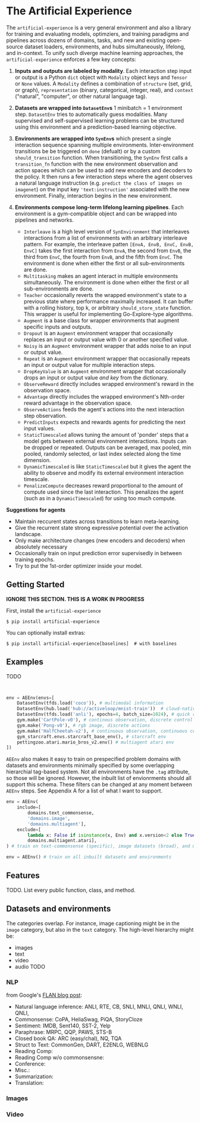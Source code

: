 # The Artificial Experience

The `artificial-experience` is a very general environment and also a library for training and evaluating models, optimziers, and training paradigms and pipelines across dozens of domains, tasks, and new and existing open-source dataset loaders, environments, and hubs simultaneously, lifelong, and in-context. To unify such diverge machine learning approaches, the `artificial-experience` enforces a few key concepts:

1. **Inputs and outputs are labeled by modality**. Each interaction step input or output is a Python `dict` object with `Modality` object keys and `Tensor` or `None` values. A `Modality` defines a combination of `structure` (set, grid, or graph), `representation` (binary, categorical, integer, real), and `context` ("natural", "computer", or other natural language tag).

2. **Datasets are wrapped into `DatasetEnv`s** 1 minibatch = 1 environment step. `DatasetEnv` tries to automatically guess modalities. Many supervised and self-supervised learning problems can be structured using this environment and a prediction-based learning objective.

3. **Environments are wrapped into `SynEnv`s** which present a single  interaction sequence spanning multiple environments. Inter-environment transitions be be triggered on `done` (defualt) or by a custom `should_transition` function. When transitioning, the `SynEnv` first calls a `transition_fn` function with the new environment observation and action spaces which can be used to add new encoders and decoders to the policy. It then runs a few interaction steps where the agent observes a natural language instruction (e.g. `predict the class of images on imagenet`) on the input key `'text:instruction'` associated with the new environment. Finally, interaction begins in the new environment.

4. **Environments compose long-term lifelong learning pipelines**. Each environment is a gym-compatible object and can be wrapped into pipelines and networks.
    - `Interleave` is a high level version of `SynEnvironment` that interleaves interactions from a list of environments with an arbitrary interleave pattern. For example, the interleave patten `[EnvA, EnvB, EnvC, EnvB, EnvC]` takes the first interaction from `EnvA`, the second from `EnvB`, the third from `EnvC`, the fourth from `EnvB`, and the fifth from `EnvC`. The environment is done when either the first or all sub-environments are done. 
    - `Multitasking` makes an agent interact in multiple environments simultaneously. The environment is done when either the first or all sub-environments are done.
    - `Teacher` occasionally reverts the wrapped environment's state to a previous state where performance maximally increased. It can buffer with a rolling history, top k, or arbitrary `should_store_state` function. This wrapper is useful for implementing Go-Explore-type algorithms.
    - `Augment` is a base class for wrapper environments that augment specific inputs and outputs.
    - `Dropout` is an `Augment` environment wrapper that occasionally replaces an input or output value with 0 or another specified value.
    - `Noisy` is an `Augment` environment wrapper that adds noise to an input or output value.
    - `Repeat` is an `Augment` environment wrapper that occasionally repeats an input or output value for multiple interaction steps.
    - `DropKeyValue` is an `Augment` environment wrapper that occasionally drops an input or output value *and key* from the dictionary.
    - `ObserveReward` directly includes wrapped environment's reward in the observation space.
    - `Advantage` directly includes the wrapped environment's Nth-order reward advantage in the observation space.
    - `ObserveActions` feeds the agent's actions into the next interaction step observation. 
    - `PredictInputs` expects and rewards agents for predicting the next input values.
    - `StaticTimescaled` allows tuning the amount of 'ponder' steps that a model gets between external environment interactions. Inputs can be dropped or repeated. Outputs can be averaged, max pooled, min pooled, randomly selected, or last index selected along the time dimension.
    - `DynamicTimescaled` is like `StaticTimescaled` but it gives the agent the ability to observe and modify its external environment interaction timescale.
    - `PenalizeCompute` decreases reward proportional to the amount of compute used since the last interaction. This penalizes the agent (such as in a `DynamicTimescaled`) for using too much compute.

**Suggestions for agents**
- Maintain reccurent states across transitions to learn meta-learning.
- Give the recurrent state strong expressive potential over the activation landscape.
- Only make architecture changes (new encoders and decoders) when absolutely necessary
- Occasionally train on input prediction error supervisedly in between training epochs.
- Try to put the 1st-order optimizer inside your model.

## Getting Started

**IGNORE THIS SECTION. THIS IS A WORK IN PROGRESS**

First, install the `artificial-experience`
```base
$ pip install artificial-experience
```

You can optionally install extras:
```
$ pip install artificial-experience[baselines]  # with baselines
```

## Examples

TODO

```python



```


```python
env = AEEnv(envs=[
    DatasetEnv(tfds.load('coco')), # multimodal information
    DatasetEnv(hub.load('hub://activeloop/mnist-train'))  # cloud-native data
    DatasetEnv(tfds.load('anli'), epochs=4, batch_size=1024), # quick customization
    gym.make('CartPole-v0'), # continous observation, discrete control
    gym.make('Pong-v0'), # rgb image, discrete actions
    gym.make('HalfCheetah-v2'), # continuous observation, continuous control
    gym_starcraft.envs.starcraft_base_env(), # starcraft env
    pettingzoo.atari.mario_bros_v2.env() # multiagent atari env
])
```

`AEEnv` also makes it easy to train on prespecified problem domains with datasets and environments minimally specified by some overlapping hierarchial tag-based system. Not all environments have the `.tag` attribute, so those will be ignored. However, the inbuilt list of envionrments should all support this schema. These filters can be changed at any moment between `AEEnv` steps. See Appendix A for a list of what I want to support.
```python
env = AEEnv(
    include=[
        domains.text_commonsense, 
        'domains.image', 
        'domains.multiagent'],
    exclude=[
        lambda x: False if isinstance(x, Env) and x.version<2 else True,
        domains.multiagent.atari],
) # train on text-commonsense (specific), image datasets (broad), and multiagent RL environments (broad) but don't train on the multiagent/atari environment or multiagent environments that don't have a environment specified reward.

env = AEEnv() # train on all inbuilt datasets and environments
```

## Features

TODO. List every public function, class, and method.


## Datasets and environments

The categories overlap. For instance, image captioning might be in the `image` category, but also in the `text` category. The high-level hierarchy might be:
- images
- text
- video
- audio
TODO

### NLP
from Google's [FLAN blog post](https://ai.googleblog.com/2021/10/introducing-flan-more-generalizable.html): 
- Natural language inference: ANLI, RTE, CB, SNLI, MNLI, QNLI, WNLI, QNLI, 
- Commonsense: CoPA, HeliaSwag, PiQA, StoryCloze
- Sentiment: IMDB, Sent140, SST-2, Yelp
- Paraphrase: MRPC, QQP, PAWS, STS-B
- Closed book QA: ARC (easy/chal), NQ, TQA
- Struct to Text: CommonGen, DART, E2ENLG, WEBNLG
- Reading Comp: 
- Reading Comp w/o commonsensne:
- Conference:
- Misc.:
- Summarization:
- Translation:

### Images

### Video

### 